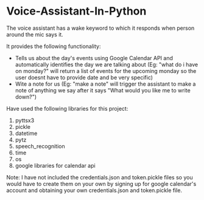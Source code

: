 # Voice-Assistant-In-Python

The voice assistant has a wake keyword to which it responds when person around the mic says it.

It provides the following functionality:
- Tells us about the day's events using Google Calendar API and automatically identifies the day we are talking about 
(Eg: "what do i have on monday?" will return a list of events for the upcoming monday so the user doesnt have to provide date and be very specific)
- Wite a note for us
(Eg: "make a note" will trigger the assistant to make a note of anything we say after it says "What would you like me to write down?")

Have used the following libraries for this project:
1. pyttsx3
2. pickle
3. datetime
4. pytz
5. speech_recognition
6. time
7. os
8. google libraries for calendar api

Note: I have not included the credentials.json and token.pickle files so you would have to create them on your own by signing up for google calendar's account and obtaining your own credentials.json and token.pickle file.
